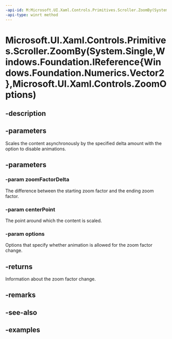 ```yaml
---
-api-id: M:Microsoft.UI.Xaml.Controls.Primitives.Scroller.ZoomBy(System.Single,Windows.Foundation.IReference{Windows.Foundation.Numerics.Vector2},Microsoft.UI.Xaml.Controls.ZoomOptions)
-api-type: winrt method
---
```


# Microsoft.UI.Xaml.Controls.Primitives.Scroller.ZoomBy(System.Single,Windows.Foundation.IReference{Windows.Foundation.Numerics.Vector2},Microsoft.UI.Xaml.Controls.ZoomOptions)

<!--
public Microsoft.UI.Xaml.Controls.ZoomInfo ZoomBy (float zoomFactorDelta, System.Nullable<System.Numerics.Vector2> centerPoint, Microsoft.UI.Xaml.Controls.ZoomOptions options);
-->

## -description

## -parameters

Scales the content asynchronously by the specified delta amount with the option to disable animations.

## -parameters

### -param zoomFactorDelta

The difference between the starting zoom factor and the ending zoom factor.

### -param centerPoint

The point around which the content is scaled.

### -param options

Options that specify whether animation is allowed for the zoom factor change.

## -returns

Information about the zoom factor change.

## -remarks

## -see-also

## -examples


